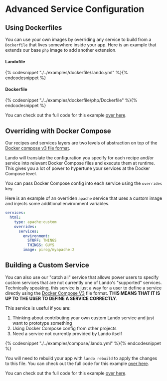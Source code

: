 Advanced Service Configuration
==============================

Using Dockerfiles
-----------------

You can use your own images by overriding any service to build from a `Dockerfile` that lives somewhere inside your app. Here is an example that extends our base `php` image to add another extension.

#### Landofile

{% codesnippet "./../examples/dockerfile/.lando.yml" %}{% endcodesnippet %}

#### Dockerfile

{% codesnippet "./../examples/dockerfile/php/Dockerfile" %}{% endcodesnippet %}

You can check out the full code for this example [over here](https://github.com/lando/lando/tree/master/examples/dockerfile).

Overriding with Docker Compose
------------------------------

Our recipes and services layers are two levels of abstraction on top of the [Docker compose v3 file format](https://docs.docker.com/compose/compose-file/).

Lando will translate the configuration you specify for each recipe and/or service into relevant Docker Compose files and execute them at runtime. This gives you a lot of power to hypertune your services at the Docker Compose level.

You can pass Docker Compose config into each service using the `overrides` key.

Here is an example of an overriden `apache` service that uses a custom image and injects some additional environment variables.

```yml
services:
  html:
    type: apache:custom
    overrides:
      services:
        environment:
          STUFF: THINGS
          THINGS: GUYS
        image: pirog/myapache:2
```

Building a Custom Service
-------------------------

You can also use our "catch all" service that allows power users to specify custom services that are not currently one of Lando's "supported" services. Technically speaking, this service is just a way for a user to define a service directly using the [Docker Compose V3](https://docs.docker.com/compose/compose-file/) file format. **THIS MEANS THAT IT IS UP TO THE USER TO DEFINE A SERVICE CORRECTLY**.

This service is useful if you are:

1. Thinking about contributing your own custom Lando service and just want to prototype something
2. Using Docker Compose config from other projects
3. Need a service not currently provided by Lando itself

{% codesnippet "./../examples/compose/.lando.yml" %}{% endcodesnippet %}

You will need to rebuild your app with `lando rebuild` to apply the changes to this file. You can check out the full code for this example [over here](https://github.com/lando/lando/tree/master/examples/compose).

You can check out the full code for this example [over here](https://github.com/lando/lando/tree/master/examples/compose).
